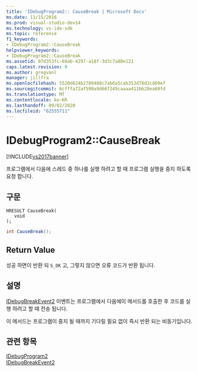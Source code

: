```yaml
---
title: 'IDebugProgram2:: CauseBreak | Microsoft Docs'
ms.date: 11/15/2016
ms.prod: visual-studio-dev14
ms.technology: vs-ide-sdk
ms.topic: reference
f1_keywords:
- IDebugProgram2::CauseBreak
helpviewer_keywords:
- IDebugProgram2::CauseBreak
ms.assetid: 07d353fc-68ab-4297-a18f-3d3c7a80e121
caps.latest.revision: 9
ms.author: gregvanl
manager: jillfra
ms.openlocfilehash: 5520d624b2789488c7ab6a5cab353d78d2cd69ef
ms.sourcegitcommit: 6cfffa72af599a9d667249caaaa411bb28ea69fd
ms.translationtype: MT
ms.contentlocale: ko-KR
ms.lasthandoff: 09/02/2020
ms.locfileid: "62555711"
---
```

# <a name="idebugprogram2causebreak"></a>IDebugProgram2::CauseBreak
[!INCLUDE[vs2017banner](../../../includes/vs2017banner.md)]

프로그램에서 다음에 스레드 중 하나를 실행 하려고 할 때 프로그램 실행을 중지 하도록 요청 합니다.  
  
## <a name="syntax"></a>구문  
  
```cpp#  
HRESULT CauseBreak(   
   void   
);  
```  
  
```csharp  
int CauseBreak();  
```  
  
## <a name="return-value"></a>Return Value  
 성공 하면이 반환 되 `S_OK` 고, 그렇지 않으면 오류 코드가 반환 됩니다.  
  
## <a name="remarks"></a>설명  
 [IDebugBreakEvent2](../../../extensibility/debugger/reference/idebugbreakevent2.md) 이벤트는 프로그램에서 다음에이 메서드를 호출한 후 코드를 실행 하려고 할 때 전송 됩니다.  
  
 이 메서드는 프로그램이 중지 될 때까지 기다릴 필요 없이 즉시 반환 되는 비동기입니다.  
  
## <a name="see-also"></a>관련 항목  
 [IDebugProgram2](../../../extensibility/debugger/reference/idebugprogram2.md)   
 [IDebugBreakEvent2](../../../extensibility/debugger/reference/idebugbreakevent2.md)
